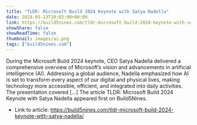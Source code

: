 ```yaml
---
title: "TLDR: Microsoft Build 2024 Keynote with Satya Nadella"
date: 2024-05-23T10:03:00+00:00
link: https://build5nines.com/tldr-microsoft-build-2024-keynote-with-satya-nadella/
showShare: false
showReadTime: false
thumbnail: images/ai.png
tags: ["build5nines.com"]
---
```

During the Microsoft Build 2024 keynote, CEO Satya Nadella delivered a comprehensive overview of Microsoft’s vision and advancements in artificial intelligence (AI). Addressing a global audience, Nadella emphasized how AI is set to transform every aspect of our digital and physical lives, making technology more accessible, efficient, and integrated into daily activities. The presentation covered […]
The article TLDR: Microsoft Build 2024 Keynote with Satya Nadella appeared first on Build5Nines.

- Link to article: https://build5nines.com/tldr-microsoft-build-2024-keynote-with-satya-nadella/